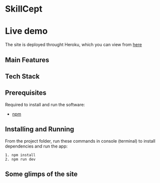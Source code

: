# SkillCept

# Live demo
The site is deployed throught Heroku, which you can view from [here]()

## Main Features

## Tech Stack

## Prerequisites
Required to install and run the software:

 * [npm](https://www.npmjs.com/get-npm)


## Installing and Running

From the project folder, run these commands in console (terminal) to install dependencies and run the app:
```
1. npm install
2. npm run dev
```

## Some glimps of the site
